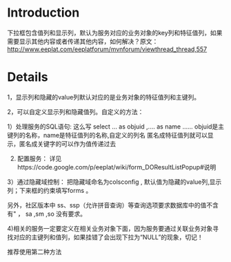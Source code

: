 # Introduction #

下拉框包含值列和显示列，默认为服务对应的业务对象的key列和特征值列，如果需要显示其他内容或者传递其他内容，如何解决？原文：http://www.eeplat.com/eeplatforum/mvnforum/viewthread_thread,557


# Details #

1，显示列和隐藏的value列默认对应的是业务对象的特征值列和主键列。

2，可以自定义显示列和隐藏值列。自定义的方法：

1）处理服务的SQL语句: 这么写 select ... as objuid ,.... as name ......
objuid是主键列的名称，name是特征值列的名称,自定义的列名 匿名成特征值列就可以显示，匿名成关键字的可以作为值传递过去

2) 配置服务： 详见https://code.google.com/p/eeplat/wiki/form\_DOResultListPopup#说明

3）通过隐藏域控制： 把隐藏域命名为colsconfig , 默认值为隐藏的value列,显示列；下来框的约束填写forms 。

另外，社区版本中 ss、ssp（允许拼音查询）等查询选项要求数据库中的值不含有" ， sa ,sm ,so 没有要求。

4)相关的服务一定要定义在相关业务对象下面，因为服务要通过关联业务对象寻找对应的主键列和值列，如果挂错了会出现下拉为“NULL”的现象，切记！

推荐使用第二种方法